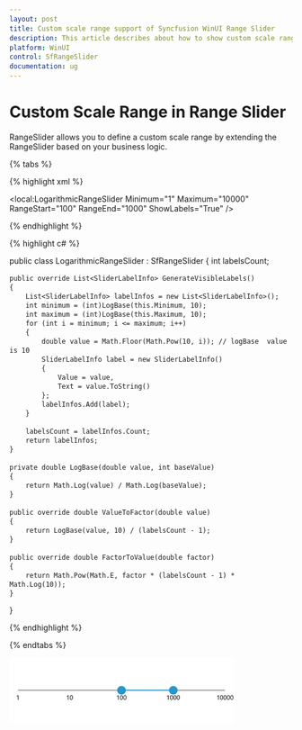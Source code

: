 ```yaml
---
layout: post
title: Custom scale range support of Syncfusion WinUI Range Slider
description: This article describes about how to show custom scale range for Syncfusion range slider control in WinUi platform.
platform: WinUI
control: SfRangeSlider
documentation: ug
---
```


# Custom Scale Range in Range Slider

RangeSlider allows you to define a custom scale range by extending the RangeSlider based on your business logic.

{% tabs %}

{% highlight xml %}

<local:LogarithmicRangeSlider Minimum="1"
                              Maximum="10000"
                              RangeStart="100"
                              RangeEnd="1000"
                              ShowLabels="True" />

{% endhighlight %}

{% highlight c# %}

public class LogarithmicRangeSlider : SfRangeSlider
{
    int labelsCount;

    public override List<SliderLabelInfo> GenerateVisibleLabels()
    {
        List<SliderLabelInfo> labelInfos = new List<SliderLabelInfo>();
        int minimum = (int)LogBase(this.Minimum, 10);
        int maximum = (int)LogBase(this.Maximum, 10);
        for (int i = minimum; i <= maximum; i++)
        {
            double value = Math.Floor(Math.Pow(10, i)); // logBase  value is 10
            SliderLabelInfo label = new SliderLabelInfo()
            {
                Value = value,
                Text = value.ToString()
            };
            labelInfos.Add(label);
        }

        labelsCount = labelInfos.Count;
        return labelInfos;
    }

    private double LogBase(double value, int baseValue)
    {
        return Math.Log(value) / Math.Log(baseValue);
    }

    public override double ValueToFactor(double value)
    {
        return LogBase(value, 10) / (labelsCount - 1);
    }

    public override double FactorToValue(double factor)
    {
        return Math.Pow(Math.E, factor * (labelsCount - 1) * Math.Log(10));
    }
}

{% endhighlight %}

{% endtabs %}

![Range slider with custom range](images/custom-range/slider-customrange.png)